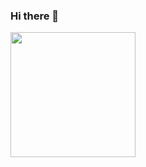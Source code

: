 ### Hi there 👋


<!--![Anurag's GitHub stats](https://github-readme-stats.vercel.app/api?username=matheusFabri&show_icons=true&hide=stars&theme=dark)
[![Top Langs](https://github-readme-stats.vercel.app/api/top-langs/?username=matheusFabri&layout=compact&theme=dark)](https://github.com/anuraghazra/github-readme-stats)
-->

<a href="https://github.com/anuraghazra/convoychat">
  <img height=200 align="center" src="https://github-readme-stats.vercel.app/api/top-langs?username=matheusFabri&layout=compact&theme=dark&card_width=320" />
</a>
<!--
**matheusFabri/matheusFabri** is a ✨ _special_ ✨ repository because its `README.md` (this file) appears on your GitHub profile.

Here are some ideas to get you started:

- 🔭 I’m currently working on ...
- 🌱 I’m currently learning ...
- 👯 I’m looking to collaborate on ...
- 🤔 I’m looking for help with ...
- 💬 Ask me about ...
- 📫 How to reach me: ...
- 😄 Pronouns: ...
- ⚡ Fun fact: ...
-->
